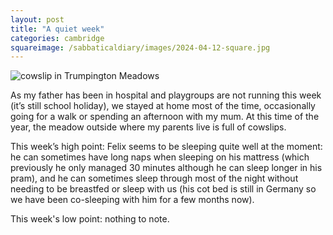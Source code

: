 ```yaml
---
layout: post
title: "A quiet week"
categories: cambridge
squareimage: /sabbaticaldiary/images/2024-04-12-square.jpg
---
```

<img src="/sabbaticaldiary/images/2024-04-12.jpg" alt="cowslip in Trumpington Meadows" class="center">

As my father has been in hospital and playgroups are not running this week (it’s still school holiday), we stayed at home most of the time, occasionally going for a walk or spending an afternoon with my mum. At this time of the year, the meadow outside where my parents live is full of cowslips.

This week’s high point: Felix seems to be sleeping quite well at the moment: he can sometimes have long naps when sleeping on his mattress (which previously he only managed 30 minutes although he can sleep longer in his pram), and he can sometimes sleep through most of the night without needing to be breastfed or sleep with us (his cot bed is still in Germany so we have been co-sleeping with him for a few months now). 

This week's low point: nothing to note.